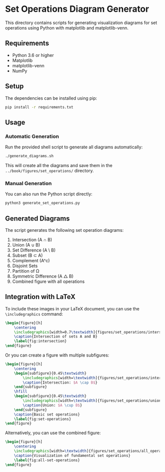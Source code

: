 # Set Operations Diagram Generator

This directory contains scripts for generating visualization diagrams for set operations using Python with matplotlib and matplotlib-venn.

## Requirements

- Python 3.6 or higher
- Matplotlib
- matplotlib-venn
- NumPy

## Setup

The dependencies can be installed using pip:

```bash
pip install -r requirements.txt
```

## Usage

### Automatic Generation

Run the provided shell script to generate all diagrams automatically:

```bash
./generate_diagrams.sh
```

This will create all the diagrams and save them in the `../book/figures/set_operations/` directory.

### Manual Generation

You can also run the Python script directly:

```bash
python3 generate_set_operations.py
```

## Generated Diagrams

The script generates the following set operation diagrams:

1. Intersection (A ∩ B)
2. Union (A ∪ B)
3. Set Difference (A \ B)
4. Subset (B ⊂ A)
5. Complement (A^c)
6. Disjoint Sets
7. Partition of Ω
8. Symmetric Difference (A △ B)
9. Combined figure with all operations

## Integration with LaTeX

To include these images in your LaTeX document, you can use the `\includegraphics` command:

```latex
\begin{figure}[h]
    \centering
    \includegraphics[width=0.7\textwidth]{figures/set_operations/intersection.png}
    \caption{Intersection of sets A and B}
    \label{fig:intersection}
\end{figure}
```

Or you can create a figure with multiple subfigures:

```latex
\begin{figure}[h]
    \centering
    \begin{subfigure}{0.45\textwidth}
        \includegraphics[width=\textwidth]{figures/set_operations/intersection.png}
        \caption{Intersection: $A \cap B$}
    \end{subfigure}
    \hfill
    \begin{subfigure}{0.45\textwidth}
        \includegraphics[width=\textwidth]{figures/set_operations/union.png}
        \caption{Union: $A \cup B$}
    \end{subfigure}
    \caption{Basic set operations}
    \label{fig:set-operations}
\end{figure}
```

Alternatively, you can use the combined figure:

```latex
\begin{figure}[h]
    \centering
    \includegraphics[width=\textwidth]{figures/set_operations/all_operations.png}
    \caption{Visualization of fundamental set operations}
    \label{fig:all-set-operations}
\end{figure}
```
